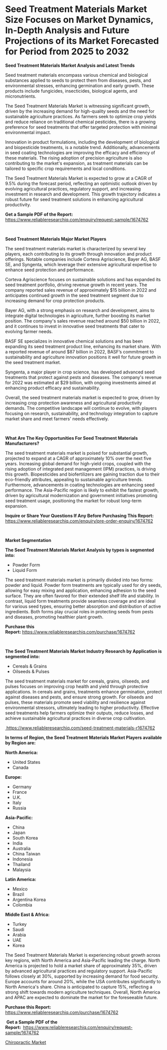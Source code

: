 <p><h1>Seed Treatment Materials Market Size Focuses on Market Dynamics, In-Depth Analysis and Future Projections of its Market Forecasted for Period from 2025 to 2032</h1></p><p><strong>Seed Treatment Materials Market Analysis and Latest Trends</strong></p>
<p><p>Seed treatment materials encompass various chemical and biological substances applied to seeds to protect them from diseases, pests, and environmental stresses, enhancing germination and early growth. These products include fungicides, insecticides, biological agents, and micronutrients.</p><p>The Seed Treatment Materials Market is witnessing significant growth, driven by the increasing demand for high-quality seeds and the need for sustainable agriculture practices. As farmers seek to optimize crop yields and reduce reliance on traditional chemical pesticides, there is a growing preference for seed treatments that offer targeted protection with minimal environmental impact. </p><p>Innovation in product formulations, including the development of biological and biopesticide treatments, is a notable trend. Additionally, advancements in seed coating technologies are improving the efficacy and efficiency of these materials. The rising adoption of precision agriculture is also contributing to the market's expansion, as treatment materials can be tailored to specific crop requirements and local conditions.</p><p>The Seed Treatment Materials Market is expected to grow at a CAGR of 9.5% during the forecast period, reflecting an optimistic outlook driven by evolving agricultural practices, regulatory support, and increasing investment in research and development. This growth trajectory indicates a robust future for seed treatment solutions in enhancing agricultural productivity.</p></p>
<p><strong>Get a Sample PDF of the Report:&nbsp;</strong> <a href="https://www.reliableresearchiq.com/enquiry/request-sample/1674762?utm_campaign=3276&utm_medium=2&utm_source=Github&utm_content=ia&utm_term=06032025&utm_id=seed-treatment-materials">https://www.reliableresearchiq.com/enquiry/request-sample/1674762</a></p>
<p>&nbsp;</p>
<p><strong>Seed Treatment Materials Major Market Players</strong></p>
<p><p>The seed treatment materials market is characterized by several key players, each contributing to its growth through innovation and product offerings. Notable companies include Corteva Agriscience, Bayer AG, BASF SE, and Syngenta, which leverage their extensive agricultural expertise to enhance seed protection and performance.</p><p>Corteva Agriscience focuses on sustainable solutions and has expanded its seed treatment portfolio, driving revenue growth in recent years. The company reported sales revenue of approximately $15 billion in 2022 and anticipates continued growth in the seed treatment segment due to increasing demand for crop protection products.</p><p>Bayer AG, with a strong emphasis on research and development, aims to integrate digital technologies in agriculture, further boosting its market position. The company's sales revenue reached around $50 billion in 2022, and it continues to invest in innovative seed treatments that cater to evolving farmer needs.</p><p>BASF SE specializes in innovative chemical solutions and has been expanding its seed treatment product line, enhancing its market share. With a reported revenue of around $87 billion in 2022, BASF’s commitment to sustainability and agriculture innovation positions it well for future growth in the seed treatment market.</p><p>Syngenta, a major player in crop science, has developed advanced seed treatments that protect against pests and diseases. The company's revenue for 2022 was estimated at $29 billion, with ongoing investments aimed at enhancing product efficacy and sustainability.</p><p>Overall, the seed treatment materials market is expected to grow, driven by increasing crop protection awareness and agricultural productivity demands. The competitive landscape will continue to evolve, with players focusing on research, sustainability, and technology integration to capture market share and meet farmers' needs effectively.</p></p>
<p>&nbsp;</p>
<p><strong>What Are The Key Opportunities For Seed Treatment Materials Manufacturers?</strong></p>
<p><p>The seed treatment materials market is poised for substantial growth, projected to expand at a CAGR of approximately 10% over the next five years. Increasing global demand for high-yield crops, coupled with the rising adoption of integrated pest management (IPM) practices, is driving this growth. Biopesticides and biofertilizers are gaining traction due to their eco-friendly attributes, appealing to sustainable agriculture trends. Furthermore, advancements in coating technologies are enhancing seed performance. The Asia-Pacific region is likely to exhibit the fastest growth, driven by agricultural modernization and government initiatives promoting seed treatment usage, positioning the market for robust long-term expansion.</p></p>
<p><strong>Inquire or Share Your Questions If Any Before Purchasing This Report:</strong> <a href="https://www.reliableresearchiq.com/enquiry/pre-order-enquiry/1674762?utm_campaign=3276&utm_medium=2&utm_source=Github&utm_content=ia&utm_term=06032025&utm_id=seed-treatment-materials">https://www.reliableresearchiq.com/enquiry/pre-order-enquiry/1674762</a></p>
<p>&nbsp;</p>
<p><strong>Market Segmentation</strong></p>
<p><strong>The Seed Treatment Materials Market Analysis by types is segmented into:</strong></p>
<p><ul><li>Powder Form</li><li>Liquid Form</li></ul></p>
<p><p>The seed treatment materials market is primarily divided into two forms: powder and liquid. Powder form treatments are typically used for dry seeds, allowing for easy mixing and application, enhancing adhesion to the seed surface. They are often favored for their extended shelf life and stability. In contrast, liquid form treatments provide seamless coverage and are ideal for various seed types, ensuring better absorption and distribution of active ingredients. Both forms play crucial roles in protecting seeds from pests and diseases, promoting healthier plant growth.</p></p>
<p><strong>Purchase this Report:&nbsp;</strong><a href="https://www.reliableresearchiq.com/purchase/1674762?utm_campaign=3276&utm_medium=2&utm_source=Github&utm_content=ia&utm_term=06032025&utm_id=seed-treatment-materials">https://www.reliableresearchiq.com/purchase/1674762</a></p>
<p>&nbsp;</p>
<p><strong>The Seed Treatment Materials Market Industry Research by Application is segmented into:</strong></p>
<p><ul><li>Cereals & Grains</li><li>Oilseeds & Pulses</li></ul></p>
<p><p>The seed treatment materials market for cereals, grains, oilseeds, and pulses focuses on improving crop health and yield through protective applications. In cereals and grains, treatments enhance germination, protect against diseases and pests, and ensure strong growth. For oilseeds and pulses, these materials promote seed viability and resilience against environmental stressors, ultimately leading to higher productivity. Effective seed treatments help farmers optimize their outputs, reduce losses, and achieve sustainable agricultural practices in diverse crop cultivation.</p></p>
<p><a href="https://www.reliableresearchiq.com/seed-treatment-materials-r1674762?utm_campaign=3276&utm_medium=2&utm_source=Github&utm_content=ia&utm_term=06032025&utm_id=seed-treatment-materials">&nbsp;https://www.reliableresearchiq.com/seed-treatment-materials-r1674762</a></p>
<p><strong>In terms of Region, the Seed Treatment Materials Market Players available by Region are:</strong></p>
<p>
    <p> <strong> North America: </strong>
        <ul>
            <li>United States</li>
            <li>Canada</li>
        </ul>
        </p> 
    <p> <strong> Europe: </strong>
        <ul>
            <li>Germany</li>
            <li>France</li>
            <li>U.K.</li>
            <li>Italy</li>
            <li>Russia</li>
        </ul>
        </p> 
    <p> <strong> Asia-Pacific: </strong>
        <ul>
            <li>China</li>
            <li>Japan</li>
            <li>South Korea</li>
            <li>India</li>
            <li>Australia</li>
            <li>China Taiwan</li>
            <li>Indonesia</li>
            <li>Thailand</li>
            <li>Malaysia</li>
        </ul>
        </p> 
    <p> <strong> Latin America: </strong>
        <ul>
            <li>Mexico</li>
            <li>Brazil</li>
            <li>Argentina Korea</li>
            <li>Colombia</li>
        </ul>
        </p> 
    <p> <strong> Middle East & Africa: </strong>
        <ul>
            <li>Turkey</li>
            <li>Saudi</li>
            <li>Arabia</li>
            <li>UAE</li>
            <li>Korea</li>
        </ul>
    </p>
    </p>
<p><p>The Seed Treatment Materials Market is experiencing robust growth across key regions, with North America and Asia-Pacific leading the charge. North America is projected to hold a market share of approximately 35%, driven by advanced agricultural practices and regulatory support. Asia-Pacific follows closely at 30%, supported by increasing demand for food security. Europe accounts for around 20%, while the USA contributes significantly to North America's share. China is anticipated to capture 15%, reflecting a strong shift towards modern agriculture techniques. Overall, North America and APAC are expected to dominate the market for the foreseeable future.</p></p>
<p><strong>Purchase this Report: </strong><a href="https://www.reliableresearchiq.com/purchase/1674762?utm_campaign=3276&utm_medium=2&utm_source=Github&utm_content=ia&utm_term=06032025&utm_id=seed-treatment-materials">https://www.reliableresearchiq.com/purchase/1674762</a></p>
<p>&nbsp;<strong>Get a Sample PDF of the Report:&nbsp;&nbsp;</strong><a href="https://www.reliableresearchiq.com/enquiry/request-sample/1674762?utm_campaign=3276&utm_medium=2&utm_source=Github&utm_content=ia&utm_term=06032025&utm_id=seed-treatment-materials">https://www.reliableresearchiq.com/enquiry/request-sample/1674762</a></p>
<p><strong></strong></p>
<p><p><a href="https://github.com/sirayedantte/Market-Research-Report-List-1/blob/main/chiropractic-market.md?utm_campaign=3276&utm_medium=2&utm_source=Github&utm_content=ia&utm_term=06032025&utm_id=seed-treatment-materials">Chiropractic Market</a></p></p>